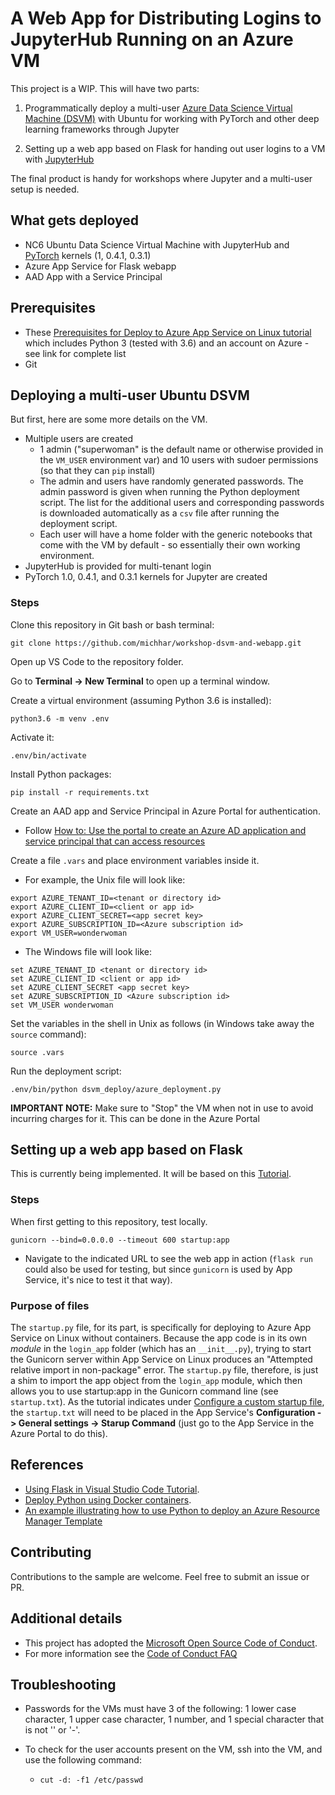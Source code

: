 # A Web App for Distributing Logins to JupyterHub Running on an Azure VM

This project is a WIP.  This will have two parts:  

1) Programmatically deploy a multi-user <a href="https://docs.microsoft.com/en-us/azure/machine-learning/data-science-virtual-machine/" target="_blank">Azure Data Science Virtual Machine (DSVM)</a> with Ubuntu for working with PyTorch and other deep learning frameworks through Jupyter

2) Setting up a web app based on Flask for handing out user logins to a VM with <a href="https://jupyterhub.readthedocs.io/en/stable/" target="_blank">JupyterHub</a>

The final product is handy for workshops where Jupyter and a multi-user setup is needed.

## What gets deployed

* NC6 Ubuntu Data Science Virtual Machine with JupyterHub and <a href="https://pytorch.org/" target="_blank">PyTorch</a> kernels (1, 0.4.1, 0.3.1)
* Azure App Service for Flask webapp
* AAD App with a Service Principal

## Prerequisites

* These <a href="https://code.visualstudio.com/docs/python/tutorial-deploy-app-service-on-linux#_prerequisites" target="_blank">Prerequisites for Deploy to Azure App Service on Linux tutorial</a> which includes Python 3 (tested with 3.6) and an account on Azure - see link for complete list
* Git

## Deploying a multi-user Ubuntu DSVM

But first, here are some more details on the VM.

* Multiple users are created
  * 1 admin ("superwoman" is the default name or otherwise provided in the `VM_USER` environment var) and 10 users with sudoer permissions (so that they can `pip` install)
  * The admin and users have randomly generated passwords.  The admin password is given when running the Python deployment script.  The list for the additional users and corresponding passwords is downloaded automatically as a `csv` file after running the deployment script.
  * Each user will have a home folder with the generic notebooks that come with the VM by default - so essentially their own working environment.
* JupyterHub is provided for multi-tenant login
* PyTorch 1.0, 0.4.1, and 0.3.1 kernels for Jupyter are created

### Steps

Clone this repository in Git bash or bash terminal:

    git clone https://github.com/michhar/workshop-dsvm-and-webapp.git

Open up VS Code to the repository folder.

Go to **Terminal -> New Terminal** to open up a terminal window.

Create a virtual environment (assuming Python 3.6 is installed):

    python3.6 -m venv .env

Activate it:

    .env/bin/activate

Install Python packages:

    pip install -r requirements.txt

Create an AAD app and Service Principal in Azure Portal for authentication.

* Follow [How to: Use the portal to create an Azure AD application and service principal that can access resources](https://docs.microsoft.com/en-us/azure/active-directory/develop/howto-create-service-principal-portal)

Create a file `.vars` and place environment variables inside it.

* For example, the Unix file will look like:

```
export AZURE_TENANT_ID=<tenant or directory id>
export AZURE_CLIENT_ID=<client or app id>
export AZURE_CLIENT_SECRET=<app secret key>
export AZURE_SUBSCRIPTION_ID=<Azure subscription id>
export VM_USER=wonderwoman
```

* The Windows file will look like:

```
set AZURE_TENANT_ID <tenant or directory id>
set AZURE_CLIENT_ID <client or app id>
set AZURE_CLIENT_SECRET <app secret key>
set AZURE_SUBSCRIPTION_ID <Azure subscription id>
set VM_USER wonderwoman
```

Set the variables in the shell in Unix as follows (in Windows take away the `source` command):

    source .vars

Run the deployment script:

    .env/bin/python dsvm_deploy/azure_deployment.py

**IMPORTANT NOTE:** Make sure to "Stop" the VM when not in use to avoid incurring charges for it.  This can be done in the Azure Portal

## Setting up a web app based on Flask

This is currently being implemented.  It will be based on this <a href="https://code.visualstudio.com/docs/python/tutorial-deploy-app-service-on-linux" target="_blank">Tutorial</a>.

### Steps

When first getting to this repository, test locally.

    gunicorn --bind=0.0.0.0 --timeout 600 startup:app

* Navigate to the indicated URL to see the web app in action (`flask run` could also be used for testing, but since `gunicorn` is used by App Service, it's nice to test it that way).


### Purpose of files

The `startup.py` file, for its part, is specifically for deploying to Azure App Service on Linux without containers. Because the app code is in its own *module* in the `login_app` folder (which has an `__init__.py`), trying to start the Gunicorn server within App Service on Linux produces an "Attempted relative import in non-package" error. The `startup.py` file, therefore, is just a shim to import the app object from the `login_app` module, which then allows you to use startup:app in the Gunicorn command line (see `startup.txt`).  As the tutorial indicates under <a href="https://code.visualstudio.com/docs/python/tutorial-deploy-app-service-on-linux#_configure-a-custom-startup-file" target="_blank">Configure a custom startup file</a>, the `startup.txt` will need to be placed in the App Service's **Configuration -> General settings -> Starup Command** (just go to the App Service in the Azure Portal to do this).

## References

* [Using Flask in Visual Studio Code Tutorial](https://code.visualstudio.com/docs/python/tutorial-flask).
* [Deploy Python using Docker containers](https://code.visualstudio.com/docs/python/tutorial-deploy-containers).
* [An example illustrating how to use Python to deploy an Azure Resource Manager Template](https://github.com/Azure-Samples/resource-manager-python-template-deployment)

## Contributing

Contributions to the sample are welcome.  Feel free to submit an issue or PR.

## Additional details

* This project has adopted the [Microsoft Open Source Code of Conduct](https://opensource.microsoft.com/codeofconduct/).
* For more information see the [Code of Conduct FAQ](https://opensource.microsoft.com/codeofconduct/faq/)


## Troubleshooting

* Passwords for the VMs must have 3 of the following: 1 lower case character, 1 upper case character, 1 number, and 1 special character that is not '\' or '-'.
* To check for the user accounts present on the VM, ssh into the VM, and use the following command:

    * `cut -d: -f1 /etc/passwd`


